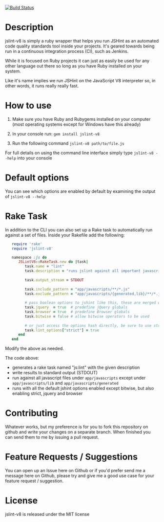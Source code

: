 [![Build Status](https://secure.travis-ci.org/whoward/jslint-v8.png)](http://travis-ci.org/whoward/jslint-v8)

# Description

jslint-v8 is simply a ruby wrapper that helps you run JSHint as an automated
code quality standards tool inside your projects.  It's geared towards being run
in a continuous integration process (CI), such as Jenkins.

While it is focused on Ruby projects it can just as easily be used for any other 
language out there so long as you have Ruby installed on your system.

Like it's name implies we run JSHint on the JavaScript V8 interpreter so, in 
other words, it runs really really fast.

# How to use

1. Make sure you have Ruby and Rubygems installed on your computer (most operating systems except for Windows have this already)

2. In your console run: ```gem install jslint-v8```

3. Run the following command ```jslint-v8 path/to/file.js```

For full details on using the command line interface simply type ```jslint-v8 --help``` into your console

# Default options

You can see which options are enabled by default by examining the output of ```jslint-v8 --help```

# Rake Task

In addition to the CLI you can also set up a Rake task to automatically run against
a set of files.  Inside your Rakefile add the following:

```ruby
   require 'rake'
   require 'jslint-v8'

   namespace :js do
      JSLintV8::RakeTask.new do |task|
         task.name = "lint"
         task.description = "runs jslint against all important javascript files"
         
         task.output_stream = STDOUT
         
         task.include_pattern = "app/javascripts/**/*.js"
         task.exclude_pattern = "app/javascripts/{generated,lib}/**/*.js"
         
         # pass boolean options to jshint like this, these are merged with the default options
         task.jquery  = true  # predefine jQuery globals
         task.browser = true  # predefine Browser globals
         task.bitwise = false # allow bitwise operators to be used
         
         # or just access the options hash directly, be sure to use strings for keys
         task.lint_options["strict"] = true
      end
   end
```

Modify the above as needed.

The code above:

- generates a rake task named "js:lint" with the given description 
- write results to standard output (STDOUT)
- run against all javascript files under ```app/javascripts``` except under ```app/javascripts/lib``` and ```app/javascripts/generated```
- runs with all the default jshint options enabled except bitwise, but also enabling strict, jquery and browser

# Contributing

Whatever works, but my preference is for you to fork this repository on github
and write your changes on a separate branch.  When finished you can send them
to me by issuing a pull request.

# Feature Requests / Suggestions

You can open up an Issue here on Github or if you'd prefer send me a message 
here on Github, please try and give me a good use case for your feature request / suggestion.

# License

jslint-v8 is released under the MIT license
